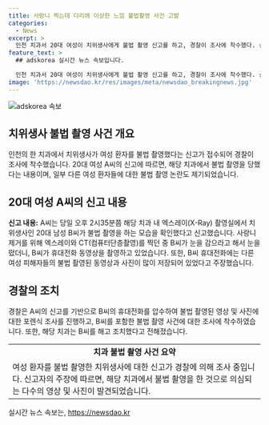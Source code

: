 ```yaml
---
title: 사랑니 찍는데 다리에 이상한 느낌 불법촬영 사건 고발
categories:
  - News
excerpt: >
  인천 치과서 20대 여성이 치위생사에게 불법 촬영 신고를 하고, 경찰이 조사에 착수했다. 신고자는 치과 내에서 촬영 중인 치위생사가 휴대전화로 불법 촬영을 하고 있다는 것을 발견했다고 주장했다. 이에 경찰은 치위생사의 휴대전화를 포렌식 조사하고, 다른 여성들의 동영상과 사진도 확인 중이라고 밝혔다. B씨는 해고 조치된 것으로 전해졌다.
feature_text: >
  ## adskorea 실시간 뉴스 속보입니다.

  인천 치과서 20대 여성이 치위생사에게 불법 촬영 신고를 하고, 경찰이 조사에 착수했다. 신고자는 치과 내에서 촬영 중인 치위생사가 휴대전화로 불법 촬영을 하고 있다는 것을 발견했다고 주장했다. 이에 경찰은 치위생사의 휴대전화를 포렌식 조사하고, 다른 여성들의 동영상과 사진도 확인 중이라고 밝혔다. B씨는 해고 조치된 것으로 전해졌다.
image: 'https://newsdao.kr/res/images/meta/newsdao_breakingnews.jpg'
---
```


<p><img src="https://newsdao.kr/res/images/meta/newsdao_breakingnews.jpg" alt="adskorea 속보" /></p>

<h2 data-ke-size="size26">치위생사 불법 촬영 사건 개요</h2>

<p data-ke-size="size16">인천의 한 치과에서 치위생사가 여성 환자를 불법 촬영했다는 신고가 접수되어 경찰이 조사에 착수했습니다. 20대 여성 A씨의 신고에 따르면, 해당 치과에서 불법 촬영을 당했다는 내용이며, 일부 다른 여성 환자들에 대한 불법 촬영 논란도 제기되었습니다.</p>

<h2 data-ke-size="size24">20대 여성 A씨의 신고 내용</h2>

<p data-ke-size="size16"><b>신고 내용:</b> A씨는 당일 오후 2시35분쯤 해당 치과 내 엑스레이(X-Ray) 촬영실에서 치위생사인 20대 남성 B씨가 불법 촬영을 하는 모습을 확인했다고 신고했습니다. 사랑니 제거를 위해 엑스레이와 CT(컴퓨터단층촬영)를 찍던 중 B씨가 눈을 감으라고 해서 눈을 떴더니, B씨가 휴대전화 동영상을 촬영하고 있었습니다. 또한, B씨 휴대전화에는 다른 여성 피해자들의 불법 촬영된 동영상과 사진이 많이 저장되어 있었다고 주장했습니다.</p>

<h2 data-ke-size="size24">경찰의 조치</h2>

<p data-ke-size="size16">경찰은 A씨의 신고를 기반으로 B씨의 휴대전화를 압수하여 불법 촬영된 영상 및 사진에 대한 포렌식 조사를 진행하고, B씨를 포함한 불법 촬영 사건에 대한 조사에 착수하였습니다. 또한, 해당 치과는 B씨를 해고 조치했다고 전해졌습니다.</p>

<table>
  <tr>
    <td style="text-align: center; height: 17px;"><b>치과 불법 촬영 사건 요약</b></td>
  </tr>
  <tr>
    <td>여성 환자를 불법 촬영한 치위생사에 대한 신고가 경찰에 의해 조사 중입니다. 신고자의 주장에 따르면, 해당 치과에서 불법 촬영을 한 것으로 의심되는 다수의 영상 및 사진이 발견되었습니다.</td>
  </tr>
</table>
실시간 뉴스 속보는, <a href="https://newsdao.kr" rel="dofollow">https://newsdao.kr</a>


